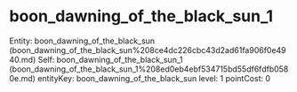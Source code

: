 # boon_dawning_of_the_black_sun_1

Entity: boon_dawning_of_the_black_sun (boon_dawning_of_the_black_sun%208ce4dc226cbc43d2ad61fa906f0e4940.md)
Self: boon_dawning_of_the_black_sun_1 (boon_dawning_of_the_black_sun_1%208ed0eb4ebf534715bd55df6fdfb0580e.md)
entityKey: boon_dawning_of_the_black_sun
level: 1
pointCost: 0
